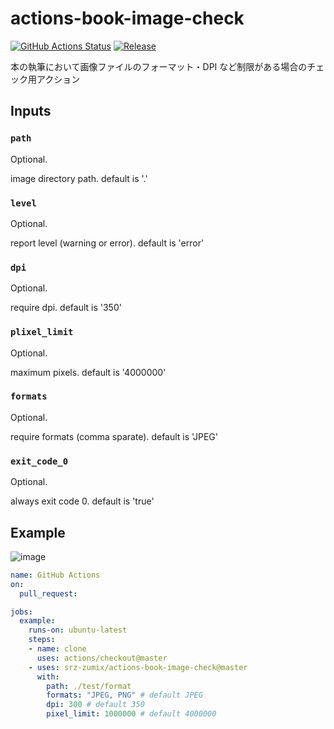 # actions-book-image-check

[![GitHub Actions Status](https://github.com/srz-zumix/actions-book-image-check/workflows/Example/badge.svg?branch=master)](https://github.com/srz-zumix/actions-book-image-check/actions?query=workflow%3A%22Example%22)
[![Release](https://img.shields.io/github/release/srz-zumix/actions-book-image-check.svg?maxAge=43200)](https://github.com/srz-zumix/actions-book-image-check/releases)


本の執筆において画像ファイルのフォーマット・DPI など制限がある場合のチェック用アクション

## Inputs

### `path`

Optional.

image directory path.
default is '.'

### `level`

Optional.

report level (warning or error).
default is 'error'

### `dpi`

Optional.

require dpi.
default is '350'

### `plixel_limit`

Optional.

maximum pixels.
default is '4000000'

### `formats`

Optional.

require formats (comma sparate).
default is 'JPEG'

### `exit_code_0`

Optional.

always exit code 0.
default is 'true'

## Example

![image](https://user-images.githubusercontent.com/1439172/79042323-b3341c80-7c31-11ea-8bce-343cb2ccc791.png)

```yaml
name: GitHub Actions
on:
  pull_request:

jobs:
  example:
    runs-on: ubuntu-latest
    steps:
    - name: clone
      uses: actions/checkout@master
    - uses: srz-zumix/actions-book-image-check@master
      with:
        path: ./test/format
        formats: "JPEG, PNG" # default JPEG
        dpi: 300 # default 350
        pixel_limit: 1000000 # default 4000000
```
